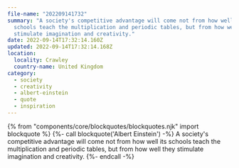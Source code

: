 ```yaml
---
file-name: "202209141732"
summary: "A society's competitive advantage will come not from how well its
  schools teach the multiplication and periodic tables, but from how well they
  stimulate imagination and creativity."
date: 2022-09-14T17:32:14.160Z
updated: 2022-09-14T17:32:14.168Z
location:
  locality: Crawley
  country-name: United Kingdom
category:
  - society
  - creativity
  - albert-einstein
  - quote
  - inspiration
---
```


{% from "components/core/blockquotes/blockquotes.njk" import blockquote %}
{%- call blockquote('Albert Einstein') -%}
A society's competitive advantage will come not from how well its schools teach the multiplication and periodic tables, but from how well they stimulate imagination and creativity.
{%- endcall -%}
